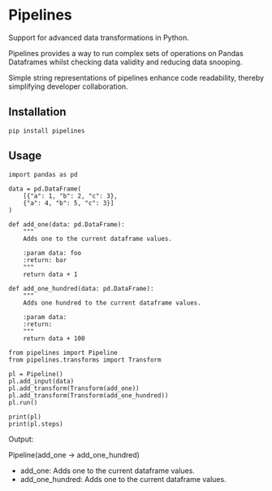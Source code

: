 # Pipelines
 Support for advanced data transformations in Python.

Pipelines provides a way to run complex sets of operations on Pandas Dataframes whilst checking data validity and reducing data
snooping.

Simple string representations of pipelines enhance code readability, thereby simplifying developer collaboration.

## Installation
```
pip install pipelines
```

## Usage
```
import pandas as pd

data = pd.DataFrame(
    [{"a": 1, "b": 2, "c": 3}, 
    {"a": 4, "b": 5, "c": 3}]
)
```

```
def add_one(data: pd.DataFrame):
    """
    Adds one to the current dataframe values.

    :param data: foo
    :return: bar
    """
    return data + 1
    
def add_one_hundred(data: pd.DataFrame):
    """
    Adds one hundred to the current dataframe values.

    :param data:
    :return:
    """
    return data + 100
```

```
from pipelines import Pipeline
from pipelines.transforms import Transform

pl = Pipeline()
pl.add_input(data)
pl.add_transform(Transform(add_one))
pl.add_transform(Transform(add_one_hundred))
pl.run()
```

```
print(pl)
print(pl.steps)
```
Output:

Pipeline(add_one -> add_one_hundred)
- add_one: Adds one to the current dataframe values.
- add_one_hundred: Adds one to the current dataframe values.
